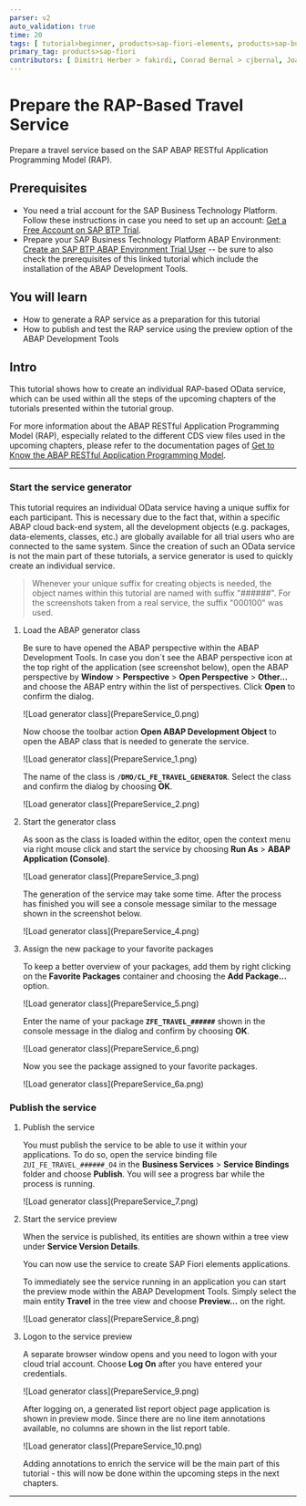 ```yaml
---
parser: v2
auto_validation: true
time: 20
tags: [ tutorial>beginner, products>sap-fiori-elements, products>sap-business-technology-platform, products>sap-btp--abap-environment]
primary_tag: products>sap-fiori
contributors: [ Dimitri Herber > fakirdi, Conrad Bernal > cjbernal, Joachim Fiess > jo-fiess, Hitesh Parmar > hitesh-parmar]
---
```


# Prepare the RAP-Based Travel Service
<!-- description --> Prepare a travel service based on the SAP ABAP RESTful Application Programming Model (RAP).

## Prerequisites
 - You need a trial account for the SAP Business Technology Platform. Follow these instructions in case you need to set up an account: [Get a Free Account on SAP BTP Trial](hcp-create-trial-account).
 - Prepare your SAP Business Technology Platform ABAP Environment: [Create an SAP BTP ABAP Environment Trial User](abap-environment-trial-onboarding) -- be sure to also check the prerequisites of this linked tutorial which include the installation of the ABAP Development Tools.



## You will learn
  - How to generate a RAP service as a preparation for this tutorial
  - How to publish and test the RAP service using the preview option of the ABAP Development Tools

## Intro
This tutorial shows how to create an individual RAP-based OData service, which can be used within all the steps of the upcoming chapters of the tutorials presented within the tutorial group.

For more information about the ABAP RESTful Application Programming Model (RAP), especially related to the different CDS view files used in the upcoming chapters, please refer to the documentation pages of [Get to Know the ABAP RESTful Application Programming Model](abap-environment-restful-programming-model).

---

### Start the service generator


This tutorial requires an individual OData service having a unique suffix for each participant. This is necessary due to the fact that, within a specific ABAP cloud back-end system, all the development objects (e.g. packages, data-elements, classes, etc.) are globally available for all trial users who are connected to the same system. Since the creation of such an OData service is not the main part of these tutorials, a service generator is used to quickly create an individual service.

>Whenever your unique suffix for creating objects is needed, the object names within this tutorial are named with suffix "######". For the screenshots taken from a real service, the suffix "000100" was used.

1. Load the ABAP generator class

    Be sure to have opened the ABAP perspective within the ABAP Development Tools. In case you don´t see the ABAP perspective icon at the top right of the application (see screenshot below), open the ABAP perspective by **Window** > **Perspective** > **Open Perspective** > **Other...** and choose the ABAP entry within the list of perspectives. Click **Open** to confirm the dialog.

    <!-- border -->![Load generator class](PrepareService_0.png)

    Now choose the toolbar action **Open ABAP Development Object** to open the ABAP class that is needed to generate the service.

    <!-- border -->![Load generator class](PrepareService_1.png)

    The name of the class is **`/DMO/CL_FE_TRAVEL_GENERATOR`**. Select the class and confirm the dialog by choosing **OK**.

    <!-- border -->![Load generator class](PrepareService_2.png)


2. Start the generator class

    As soon as the class is loaded within the editor, open the context menu via right mouse click and start the service by choosing **Run As** > **ABAP Application (Console)**.

    <!-- border -->![Load generator class](PrepareService_3.png)

    The generation of the service may take some time. After the process has finished you will see a console message similar to the message shown in the screenshot below.

    <!-- border -->![Load generator class](PrepareService_4.png)

3. Assign the new package to your favorite packages

    To keep a better overview of your packages, add them by right clicking on the **Favorite Packages** container and choosing the **Add Package...** option.

    <!-- border -->![Load generator class](PrepareService_5.png)

    Enter the name of your package **`ZFE_TRAVEL_######`** shown in the console message in the dialog and confirm by choosing **OK**.

    <!-- border -->![Load generator class](PrepareService_6.png)

    Now you see the package assigned to your favorite packages.

    <!-- border -->![Load generator class](PrepareService_6a.png)




### Publish the service


1. Publish the service

    You must publish the service to be able to use it within your applications. To do so, open the service binding file `ZUI_FE_TRAVEL_######_O4` in the **Business Services** > **Service Bindings** folder and choose **Publish**. You will see a progress bar while the process is running.

    <!-- border -->![Load generator class](PrepareService_7.png)

2. Start the service preview

    When the service is published, its entities are shown within a tree view under **Service Version Details**.

    You can now use the service to create SAP Fiori elements applications.

    To immediately see the service running in an application you can start the preview mode within the ABAP Development Tools. Simply select the main entity **Travel** in the tree view and choose **Preview...** on the right.

    <!-- border -->![Load generator class](PrepareService_8.png)

3. Logon to the service preview

    A separate browser window opens and you need to logon with your cloud trial account. Choose **Log On** after you have entered your credentials.

    <!-- border -->![Load generator class](PrepareService_9.png)

    After logging on, a generated list report object page application is shown in preview mode. Since there are no line item annotations available, no columns are shown in the list report table.

    <!-- border -->![Load generator class](PrepareService_10.png)

    Adding annotations to enrich the service will be the main part of this tutorial - this will now be done within the upcoming steps in the next chapters.






---
